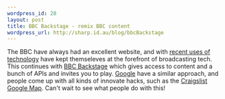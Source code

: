 ```yaml
--- 
wordpress_id: 28
layout: post
title: BBC Backstage - remix BBC content
wordpress_url: http://sharp.id.au/blog/bbcBackstage
---
```

The BBC have always had an excellent website, and with <a href="http://news.bbc.co.uk/1/hi/technology/4447557.stm">recent uses of technology</a> have kept themseleves at the forefront of broadcasting tech. This continues with <a href="http://backstage.bbc.co.uk/">BBC Backstage</a> which gives access to content and a bunch of APIs and invites you to play. <a href="http://google.com">Google</a> have a similar approach, and people come up with all kinds of innovate hacks, such as the <a href="http://paulrademacher.com/housing/">Craigslist Google Map</a>. Can&apos;t wait to see what people do with this!

